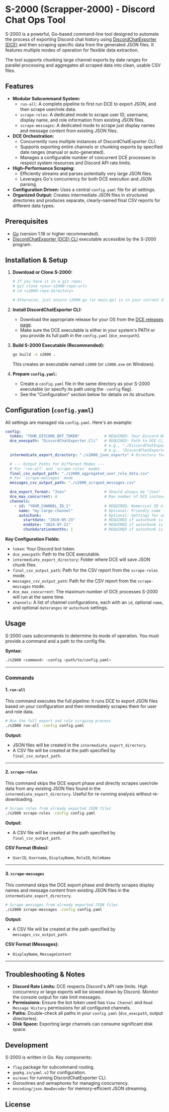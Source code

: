 # S-2000 (Scrapper-2000) - Discord Chat Ops Tool

S-2000 is a powerful, Go-based command-line tool designed to automate the process of exporting Discord chat history using [DiscordChatExporter (DCE)](https://github.com/Tyrrrz/DiscordChatExporter) and then scraping specific data from the generated JSON files. It features multiple modes of operation for flexible data extraction.

The tool supports chunking large channel exports by date ranges for parallel processing and aggregates all scraped data into clean, usable CSV files.

## Features

*   **Modular Subcommand System:**
    *   `run-all`: A complete pipeline to first run DCE to export JSON, and then scrape user/role data.
    *   `scrape-roles`: A dedicated mode to scrape user ID, username, display name, and role information from existing JSON files.
    *   `scrape-messages`: A dedicated mode to scrape just display names and message content from existing JSON files.
*   **DCE Orchestration:**
    *   Concurrently runs multiple instances of DiscordChatExporter CLI.
    *   Supports exporting entire channels or chunking exports by specified date ranges (manual or auto-generated).
    *   Manages a configurable number of concurrent DCE processes to respect system resources and Discord API rate limits.
*   **High-Performance Scraping:**
    *   Efficiently streams and parses potentially very large JSON files.
    *   Leverages Go's concurrency for both DCE execution and JSON parsing.
*   **Configuration Driven:** Uses a central `config.yaml` file for all settings.
*   **Organized Output:** Creates intermediate JSON files in structured directories and produces separate, clearly-named final CSV reports for different data types.

## Prerequisites

*   [Go](https://golang.org/dl/) (version 1.18 or higher recommended).
*   [DiscordChatExporter (DCE) CLI](https://github.com/Tyrrrz/DiscordChatExporter/releases) executable accessible by the S-2000 program.

## Installation & Setup

1.  **Download or Clone S-2000:**
    ```bash
    # If you have it in a git repo:
    # git clone <your-s2000-repo-url>
    # cd <s2000-repo-directory>

    # Otherwise, just ensure s2000.go (or main.go) is in your current directory
    ```

2.  **Install DiscordChatExporter CLI:**
    *   Download the appropriate release for your OS from the [DCE releases page](https://github.com/Tyrrrz/DiscordChatExporter/releases).
    *   Make sure the DCE executable is either in your system's PATH or you provide its full path in the `config.yaml` (`dce_execpath`).

3.  **Build S-2000 Executable (Recommended):**
    ```bash
    go build -o s2000 .
    ```
    This creates an executable named `s2000` (or `s2000.exe` on Windows).

4.  **Prepare `config.yaml`:**
    *   Create a `config.yaml` file in the same directory as your S-2000 executable (or specify its path using the `-config` flag).
    *   See the "Configuration" section below for details on its structure.

## Configuration (`config.yaml`)

All settings are managed via `config.yaml`. Here's an example:

```yaml
config:
  token: "YOUR_DISCORD_BOT_TOKEN"           # REQUIRED: Your Discord Bot Token
  dce_execpath: "DiscordChatExporter.Cli"   # REQUIRED: Path to DCE CLI executable
                                            # e.g., "./DiscordChatExporter.Cli" or "/usr/local/bin/DiscordChatExporter.Cli" (Linux/macOS)
                                            # e.g., "DiscordChatExporter.Cli.exe" or "C:\\DCE\\DiscordChatExporter.Cli.exe" (Windows)
  intermediate_export_directory: "./s2000_json_exports" # Directory for DCE's JSON output chunks

  # --- Output Paths for Different Modes ---
  # For 'run-all' and 'scrape-roles' modes
  final_csv_output_path: "./s2000_aggregated_user_role_data.csv"
  # For 'scrape-messages' mode
  messages_csv_output_path: "./s2000_scraped_messages.csv"

  dce_export_format: "Json"                 # Should always be "Json" for S-2000
  dce_max_concurrent: 4                     # Max number of DCE instances to run in parallel (e.g., 2-16)
  channels:
    - id: "YOUR_CHANNEL_ID_1"               # REQUIRED: Numerical ID of the Discord channel
      name: "my-large-channel"              # Optional: Friendly name for directory/file naming
      autochunk:                            # Optional: Settings for automatic date chunking
        startdate: "2019-05-23"             # REQUIRED if autochunk is used
        enddate: "2024-07-21"               # REQUIRED if autochunk is used - e.g., today's date
        chunkdurationmonths: 1              # REQUIRED if autochunk is used (e.g., 1, 3, 6)
```

**Key Configuration Fields:**

*   `token`: Your Discord bot token.
*   `dce_execpath`: Path to the DCE executable.
*   `intermediate_export_directory`: Folder where DCE will save JSON chunk files.
*   `final_csv_output_path`: Path for the CSV report from the `scrape-roles` mode.
*   `messages_csv_output_path`: Path for the CSV report from the `scrape-messages` mode.
*   `dce_max_concurrent`: The maximum number of DCE processes S-2000 will run at the same time.
*   `channels`: A list of channel configurations, each with an `id`, optional `name`, and optional `dateranges` or `autochunk` settings.

## Usage

S-2000 uses subcommands to determine its mode of operation. You must provide a command and a path to the config file.

**Syntax:**

```bash
./s2000 <command> -config <path/to/config.yaml>
```

---

### Commands

#### 1. `run-all`
This command executes the full pipeline: it runs DCE to export JSON files based on your configuration and then immediately scrapes them for user and role data.

```bash
# Run the full export and role scraping process
./s2000 run-all -config config.yaml
```

**Output:**
*   JSON files will be created in the `intermediate_export_directory`.
*   A CSV file will be created at the path specified by `final_csv_output_path`.

---

#### 2. `scrape-roles`
This command skips the DCE export phase and directly scrapes user/role data from any existing JSON files found in the `intermediate_export_directory`. Useful for re-running analysis without re-downloading.

```bash
# Scrape roles from already exported JSON files
./s2000 scrape-roles -config config.yaml
```

**Output:**
*   A CSV file will be created at the path specified by `final_csv_output_path`.

**CSV Format (Roles):**
*   `UserID`, `Username`, `DisplayName`, `RoleID`, `RoleName`

---

#### 3. `scrape-messages`
This command skips the DCE export phase and directly scrapes display names and message content from existing JSON files in the `intermediate_export_directory`.

```bash
# Scrape messages from already exported JSON files
./s2000 scrape-messages -config config.yaml
```

**Output:**
*   A CSV file will be created at the path specified by `messages_csv_output_path`.

**CSV Format (Messages):**
*   `DisplayName`, `MessageContent`

---

## Troubleshooting & Notes

*   **Discord Rate Limits:** DCE respects Discord's API rate limits. High concurrency or large exports will be slowed down by Discord. Monitor the console output for rate limit messages.
*   **Permissions:** Ensure the bot token used has `View Channel` and `Read Message History` permissions for all configured channels.
*   **Paths:** Double-check all paths in your `config.yaml` (`dce_execpath`, output directories).
*   **Disk Space:** Exporting large channels can consume significant disk space.

## Development

S-2000 is written in Go. Key components:
*   `flag` package for subcommand routing.
*   `gopkg.in/yaml.v2` for configuration.
*   `os/exec` for running DiscordChatExporter CLI.
*   Goroutines and semaphores for managing concurrency.
*   `encoding/json.NewDecoder` for memory-efficient JSON streaming.

## License

```
